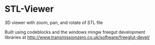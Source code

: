 # STL-Viewer
3D viewer with zoom, pan, and rotate of STL file 

Built using codeblocks and the windows mingw freegut development libraries at http://www.transmissionzero.co.uk/software/freeglut-devel/
